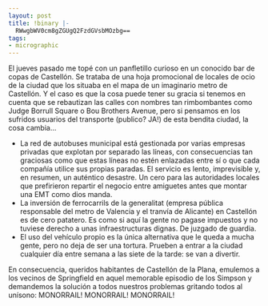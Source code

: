 ```yaml
---
layout: post
title: !binary |-
  RWwgbWV0cm8gZGUgQ2FzdGVsbMOzbg==
tags:
- micrographic
---
```

El jueves pasado me topé con un panfletillo curioso en un conocido bar de copas de Castellón. Se trataba de una hoja promocional de locales de ocio de la ciudad que los situaba en el mapa de un imaginario metro de Castellón. Y el caso es que la cosa puede tener su gracia si tenemos en cuenta que se rebautizan las calles con nombres tan rimbombantes como Judge Borrull Square o Bou Brothers Avenue, pero si pensamos en los sufridos usuarios del transporte (publico? JA!) de esta bendita ciudad, la cosa cambia…
<!--more-->

* La red de autobuses municipal está gestionada por varias empresas privadas que explotan por separado las líneas, con consecuencias tan graciosas como que estas líneas no estén enlazadas entre sí o que cada compañía utilice sus propias paradas. El servicio es lento, imprevisible y, en resumen, un auténtico desastre. Un cero para las autoridades locales que prefirieron repartir el negocio entre amiguetes antes que montar una EMT como dios manda.
* La inversión de ferrocarrils de la generalitat (empresa pública responsable del metro de Valencia y el tranvía de Alicante) en Castellón es de cero patatero. Es como si aquí la gente no pagase impuestos y no tuviese derecho a unas infraestructuras dignas. De juzgado de guardia.
* El uso del vehículo propio es la única alternativa que le queda a mucha gente, pero no deja de ser una tortura. Prueben a entrar a la ciudad cualquier día entre semana a las siete de la tarde: se van a divertir.

En consecuencia, queridos habitantes de Castellón de la Plana, emulemos a los vecinos de Springfield en aquel memorable episodio de los Simpson y demandemos la solución a todos nuestros problemas gritando todos al unísono: MONORRAIL! MONORRAIL! MONORRAIL!
